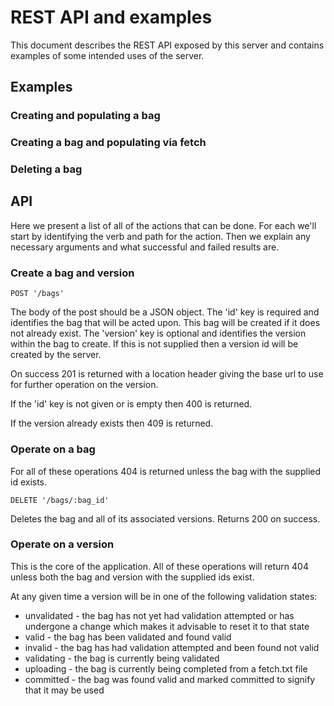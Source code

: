 # REST API and examples

This document describes the REST API exposed by this server and
contains examples of some intended uses of the server.

## Examples

### Creating and populating a bag

### Creating a bag and populating via fetch

### Deleting a bag

## API

Here we present a list of all of the actions that can be done. For each we'll
start by identifying the verb and path for the action. Then we explain any necessary
arguments and what successful and failed results are.

### Create a bag and version

    POST '/bags'

The body of the post should be a JSON object. The 'id' key is required and
identifies the bag that will be acted upon. This bag will be created if
it does not already exist. The 'version' key is optional and identifies
the version within the bag to create. If this is not supplied then a
version id will be created by the server.

On success 201 is returned with a location header giving the base url to
use for further operation on the version.

If the 'id' key is not given or is empty then 400 is returned.

If the version already exists then 409 is returned.

### Operate on a bag

For all of these operations 404 is returned unless the bag with the
supplied id exists.

    DELETE '/bags/:bag_id'

Deletes the bag and all of its associated versions. Returns 200 on success.

### Operate on a version

This is the core of the application. All of these operations will return 404
unless both the bag and version with the supplied ids exist.

At any given time a version will be in one of the following validation states:

* unvalidated - the bag has not yet had validation attempted or has undergone a change
which makes it advisable to reset it to that state
* valid - the bag has been validated and found valid
* invalid - the bag has had validation attempted and been found not valid
* validating - the bag is currently being validated
* uploading - the bag is currently being completed from a fetch.txt file
* committed - the bag was found valid and marked committed to signify that it may
be used

